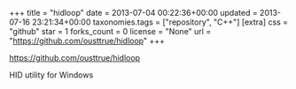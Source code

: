 +++
title = "hidloop"
date = 2013-07-04 00:22:36+00:00
updated = 2013-07-16 23:21:34+00:00
taxonomies.tags = ["repository", "C++"]
[extra]
css = "github"
star = 1
forks_count = 0
license = "None"
url = "https://github.com/ousttrue/hidloop"
+++

<https://github.com/ousttrue/hidloop>

HID utility for Windows
